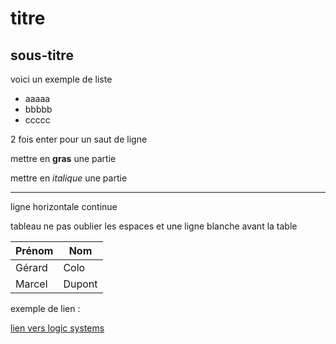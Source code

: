 # titre
## sous-titre
voici un exemple de liste
+ aaaaa
+ bbbbb
+ ccccc

2 fois enter pour un saut de ligne

mettre en **gras** une partie

mettre en *italique* une partie

---
ligne horizontale continue


tableau ne pas oublier les espaces et une ligne blanche avant la table


| Prénom | Nom |
| --- | --- |
| Gérard | Colo |
| Marcel | Dupont |

exemple de lien :

[lien vers logic systems](www.logicsystems.fr)
